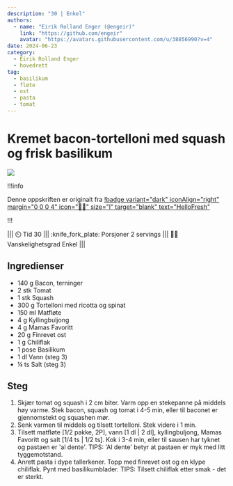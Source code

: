 ```yaml
---
description: "30 | Enkel"
authors:
  - name: "Eirik Rolland Enger (@engeir)"
    link: "https://github.com/engeir"
    avatar: "https://avatars.githubusercontent.com/u/38856990?v=4"
date: 2024-06-23
category:
  - Eirik Rolland Enger
  - hovedrett
tag:
  - basilikum
  - fløte
  - ost
  - pasta
  - tomat
---
```


# Kremet bacon-tortelloni med squash og frisk basilikum

![](/static/kremet-bacon-tortelloni-med-squash-og-frisk-basilikum/kremet-bacon-tortelloni-med-squash-og-frisk-basilikum.webp)

!!!info

Denne oppskriften er originalt fra
[!badge variant="dark" iconAlign="right" margin="0 0 0 4" icon=":cook:" size="l" target="blank" text="HelloFresh"](https://www.hellofresh.no/recipes/kremet-bacon-tortelloni-64f9b968786cce2df0dfe1ec)

!!!

<!-- dprint-ignore-start -->
||| :timer_clock: Tid
30
||| :knife_fork_plate: Porsjoner
2 servings
||| :cook: Vanskelighetsgrad
Enkel
|||
<!-- dprint-ignore-end -->

## Ingredienser

- 140 g Bacon, terninger
- 2 stk Tomat
- 1 stk Squash
- 300 g Tortelloni med ricotta og spinat
- 150 ml Matfløte
- 4 g Kyllingbuljong
- 4 g Mamas Favoritt
- 20 g Finrevet ost
- 1 g Chiliflak
- 1 pose Basilikum
- 1 dl Vann (steg 3)
- ¼ ts Salt (steg 3)

## Steg

1. Skjær tomat og squash i 2 cm biter. Varm opp en stekepanne på middels høy varme. Stek bacon, squash og tomat i 4-5 min, eller til baconet er gjennomstekt og squashen mør.
2. Senk varmen til middels og tilsett tortelloni. Stek videre i 1 min.
3. Tilsett matfløte [1/2 pakke, 2P], vann [1 dl | 2 dl], kyllingbuljong, Mamas Favoritt og salt [1/4 ts | 1/2 ts]. Kok i 3-4 min, eller til sausen har tyknet og pastaen er 'al dente'. TIPS: 'Al dente' betyr at pastaen er myk med litt tyggemotstand.
4. Anrett pasta i dype tallerkener. Topp med finrevet ost og en klype chiliflak. Pynt med basilikumblader. TIPS: Tilsett chiliflak etter smak - det er sterkt.

<script type="application/ld+json">
{
  "author": {
    "@type": "Person",
    "name": "HelloFresh",
    "url": "https://www.hellofresh.no/recipes/kremet-bacon-tortelloni-64f9b968786cce2df0dfe1ec"
  },
  "image": "https://img.hellofresh.com/f_auto,fl_lossy,h_640,q_auto,w_1200/hellofresh_s3/image/HF220401_R15_W20_SE_R11404-1_KB_Main_low-04ff8893.jpg",
  "site_name": "HelloFresh",
  "@context": "https://schema.org",
  "@type": "Recipe",
  "recipeCategory": "",
  "cookTime": 15,
  "recipeCuisine": "Italienske",
  "publisher": {
    "@type": "Organization",
    "name": "hellofresh.com"
  },
  "recipeIngredient": [
    "140 g Bacon, terninger",
    "2 stk Tomat",
    "1 stk Squash",
    "300 g Tortelloni med ricotta og spinat",
    "150 ml Matfløte",
    "4 g Kyllingbuljong",
    "4 g Mamas Favoritt",
    "20 g Finrevet ost",
    "1 g Chiliflak",
    "1 pose Basilikum",
    "1 dl Vann (steg 3)",
    "¼ ts Salt (steg 3)"
  ],
  "recipeInstructions": [
    {
      "@type": "HowToStep",
      "text": "Skjær tomat og squash i 2 cm biter. Varm opp en stekepanne på middels høy varme. Stek bacon, squash og tomat i 4-5 min, eller til baconet er gjennomstekt og squashen mør."
    },
    {
      "@type": "HowToStep",
      "text": "Senk varmen til middels og tilsett tortelloni. Stek videre i 1 min."
    },
    {
      "@type": "HowToStep",
      "text": "Tilsett matfløte [1/2 pakke, 2P], vann [1 dl | 2 dl], kyllingbuljong, Mamas Favoritt og salt [1/4 ts | 1/2 ts]. Kok i 3-4 min, eller til sausen har tyknet og pastaen er 'al dente'. TIPS: 'Al dente' betyr at pastaen er myk med litt tyggemotstand."
    },
    {
      "@type": "HowToStep",
      "text": "Anrett pasta i dype tallerkener. Topp med finrevet ost og en klype chiliflak. Pynt med basilikumblader. TIPS: Tilsett chiliflak etter smak - det er sterkt."
    }
  ],
  "inLanguage": "nb-NO",
  "nutrition": {
    "@type": "NutritionInformation",
    "calories": "809 kcal",
    "fatContent": "42.7 g",
    "saturatedFatContent": "19.8 g",
    "carbohydrateContent": "71.8 g",
    "sugarContent": "15.8 g",
    "proteinContent": "35 g",
    "sodiumContent": "392.6 mg",
    "servingSize": "525"
  },
  "prepTime": 15,
  "name": "Kremet bacon-tortelloni med squash og frisk basilikum",
  "totalTime": 30,
  "recipeYield": "2 servings",
  "pattern": "kremet-bacon-tortelloni-med-squash-og-frisk-basilikum"
}
</script>
